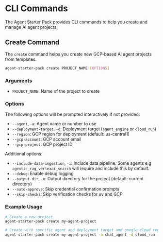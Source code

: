 # CLI Commands

The Agent Starter Pack provides CLI commands to help you create and manage AI agent projects.

## Create Command

The `create` command helps you create new GCP-based AI agent projects from templates.

```bash
agent-starter-pack create PROJECT_NAME [OPTIONS]
```

### Arguments

- `PROJECT_NAME`: Name of the project to create

### Options

The following options will be prompted interactively if not provided:
- `--agent`, `-a`: Agent name or number to use
- `--deployment-target`, `-d`: Deployment target (`agent_engine` or `cloud_run`)
- `--region`: GCP region for deployment (default: us-central1)
- `--gcp-account`: GCP account email
- `--gcp-project`: GCP project ID

Additional options:
- `--include-data-ingestion`, `-i`: Include data pipeline. Some agents e.g `agentic_rag_vertexai_search` will require and include this by default.
- `--debug`: Enable debug logging
- `--output-dir`, `-o`: Output directory for the project (default: current directory)
- `--auto-approve`: Skip credential confirmation prompts
- `--skip-checks`: Skip verification checks for uv and GCP

### Example Usage

```bash
# Create a new project
agent-starter-pack create my-agent-project

# Create with specific agent and deployment target and google cloud region
agent-starter-pack create my-agent-project -a chat_agent -d cloud_run --region europe-west1
```
